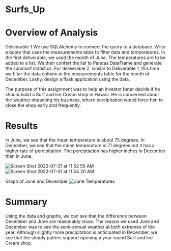 # Surfs_Up
# Overview of Analysis
Deliverable 1 
We use SQLAlchemy to connect the query to a database. 
Write a query that uses the measurements table to filter data and temperatures. In the first deliverable, 
we used the month of June.
The temperatures are to be added to a list. We then confert the list to Pandas DataFrame and generate the summart statistics.
For deliverable 2, similar to Deliverable 1, this time we filter the data column in the measurements table for the month of 
December. Lastly, design a flask application using the data. 

The purpose of this assignment was to help an investor beter decide if he should build a Surf and Ice Cream shop in Hawaii. He is concerned about the weather impacting his business, where percipitation would force him to close the shop early and frequently. 


# Results
In June, we see that the mean temperature is about 75 degrees. In December, we see that the mean temperature is 71 degrees but it has a higher rate of percipitation.  The perciptiation has higher inches in December than in June.  


![Screen Shot 2022-07-31 at 11 52 55 AM](https://user-images.githubusercontent.com/92186586/182041065-12feabdf-5c8d-4595-81a6-d1bd48e7008a.png)
![Screen Shot 2022-07-31 at 11 54 20 AM](https://user-images.githubusercontent.com/92186586/182041088-749493c1-5337-4a5d-8712-0b6365893aac.png)

Graph of June and December
![June Temperatures](https://user-images.githubusercontent.com/92186586/182041394-6b55273f-3bf9-444b-9aa5-6b66ceb48fff.png)


# Summary
Using the data and graphs, we can see that the difference between December and June are reasonably close. The reason we used June and December was to see the semi-annual weather at both extremes of the year. Although slightly more precipitation is anticipated in December, we see that the steady patters support opening a year-round Surf and Ice Cream shop.

